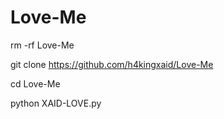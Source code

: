 # Love-Me
rm -rf Love-Me


git clone https://github.com/h4kingxaid/Love-Me

cd Love-Me

python XAID-LOVE.py
